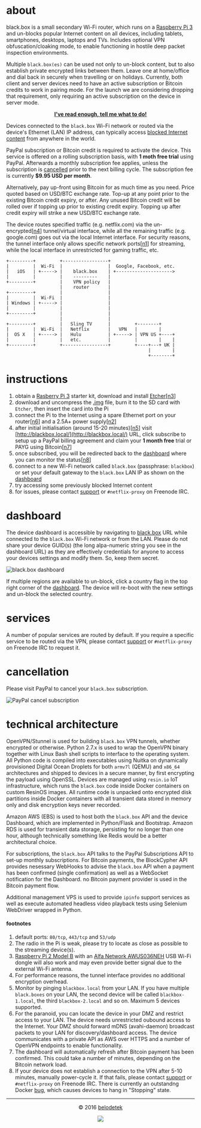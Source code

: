 # about
black.box is a small secondary Wi-Fi router, which runs on a [Raspberry Pi 3](https://en.wikipedia.org/wiki/Raspberry_Pi) and un-blocks popular Internet content on all devices, including tablets, smartphones, desktops, laptops and TVs. Includes optional VPN obfuscation/cloaking mode, to enable functioning in hostile deep packet inspection environments.

Multiple `black.box(es)` can be used not only to un-block content, but to also establish private encrypted links between them. Leave one at home/office and dial back in securely when travelling or on holidays. Currently, both client and server devices need to have an active subscription or Bitcoin credits to work in pairing mode. For the launch we are considering dropping that requirement, only requiring an active subscription on the device in server mode.

<p align="center"><a href="http://black-box.belodedenko.me/#instructions"><strong>I've read enough, tell me what to do!</strong></a></p>

Devices connected to the `black.box` Wi-Fi network or routed via the device's Ethernet (LAN) IP address, can typically access [blocked Internet content](#services) from anywhere in the world.

PayPal subscription or Bitcoin credit is required to activate the device. This service is offered on a rolling subscription basis, with **1 moth free trial** using PayPal. Afterwards a monthly subscription fee applies, unless the subscription is [cancelled](#cancellation) prior to the next billing cycle. The subscription fee is currently **$9.95 USD per month**.

Alternatively, pay up-front using Bitcoin for as much time as you need. Price quoted based on USD/BTC exchange rate. Top-up at any point prior to the existing Bitcoin credit expiry, or after. Any unused Bitcoin credit will be rolled over if topping up prior to existing credit expiry. Topping up after credit expiry will strike a new USD/BTC exchange rate.

The device routes specified traffic (e.g. netflix.com) via the un-encrypted[[n4](#footnotes)] tunnel/virtual interface, while all the remaining traffic (e.g. google.com) goes out via the local Internet interface. For security reasons, the tunnel interface only allows specific network ports[[n1](#footnotes)] for streaming, while the local interface in unrestricted for gaming traffic, etc.

```
+---------+         +-----------------+
|         |  Wi-Fi  |                 |  Google, Facebook, etc.
|   iOS   | +-----> |    black.box    | +--------------------->
|         |         |    ---------    |
+---------+         |    VPN policy   |
                    |    router       |
+---------+         |                 |
|         |  Wi-Fi  |                 |
| Windows | +-----> |                 |
|         |         |                 |
+---------+         |                 |
                    |                 |
+---------+         |   Sling TV      |         +--------+
|         |  Wi-Fi  |   Netflix       |   VPN   |        |
|  OS X   | +-----> |   Hulu          | +-----> | VPN US +----+
|         |         |   etc.          |         |        |    |
+---------+         +-----------------+         +----+---+ UK |
                                                     |        |
                                                     +--------+
```

# instructions
1. obtain a [Rasberry Pi 3](https://www.amazon.co.uk/Raspberry-Pi-Official-Desktop-Starter/dp/B01CI5879A) starter kit, download and install [Etcher](http://www.etcher.io/)[[n3](#footnotes)]
2. download and uncompress the [.img](https://s3.eu-central-1.amazonaws.com/belodetech/resin-rpi3-1.24.1-2.8.3-eef8cf4afe02.img.gz) file, burn it to the SD card with `Etcher`, then insert the card into the Pi
3. connect the Pi to the Internet using a spare Ethernet port on your router[[n6](#footnotes)] and a 2.5A+ power supply[[n2](#footnotes)]
4. after initial initialisation (around 15-20 minutes)[[n5](#footnotes)] visit [http://blackbox.local/](http://blackbox.local/) URL, click subscribe to setup up a PayPal billing agreement and claim your **1 month free** trial or PAYG using Bitcoin[[n7](#footnotes)]
5. once subscribed, you will be redirected back to the [dashboard](#dashboard) where you can monitor the status[[n8](#footnotes)]
7. connect to a new Wi-Fi network called `black.box` (passphrase: `blackbox`) or set your default gateway to the `black.box` LAN IP as shown on the [dashboard](#dashboard)
8. try accessing some previously blocked Internet content
9. for issues, please contact [support](mailto:blackbox@belodedenko.me) or `#netflix-proxy` on Freenode IRC.

# dashboard
The device dashboard is accessible by navigating to [black.box](http://blackbox.local/) URL while connected to the `black.box` Wi-Fi network or from the LAN. Please do not share your device GUID(s) (the long alpa-numeric string you see in the dashboard URL) as they are effectively credentials for anyone to access your devices settings and modify them. So, keep them secret.

![black.box dashboard](https://raw.githubusercontent.com/ab77/black.box/master/images/dashboard.png)

If multiple regions are available to un-block, click a country flag in the top right corner of the [dashboard](#dashboard). The device will re-boot with the new settings and un-block the selected country.

# services
A number of popular services are routed by default. If you require a specific service to be routed via the VPN, please contact [support](mailto:blackbox@belodedenko.me) or `#netflix-proxy` on Freenode IRC to request it.

# cancellation
Please visit PayPal to cancel your `black.box` subscription.

![PayPal cancel subscription](https://raw.githubusercontent.com/ab77/black.box/master/images/paypal.png)

# technical architecture
OpenVPN/Stunnel is used for building `black.box` VPN tunnels, whether encrypted or otherwise. Python 2.7.x is used to wrap the OpenVPN binary together with Linux Bash shell scripts to interface to the operating system. All Python code is compiled into executables using Nuitka on dynamically provisioned Digital Ocean Droplets for both `armv7l` (QEMU) and `x86_64` architectures and shipped to devices in a secure manner, by first encrypting the payload using OpenSSL. Devices are managed using `resin.io` IoT infrastructure, which runs the `black.box` code inside Docker containers on custom ResinOS images. All runtime code is unpacked onto encrypted disk partitions inside Docker containers with all transient data stored in memory only and disk encryption keys never recorded.

Amazon AWS (EBS) is used to host both the `black.box` API and the device Dashboard, which are implemented in Python/Flask and Bootstrap. Amazon RDS is used for transient data storage, persisting for no longer than one hour, although technically something like Redis would be a better architectural choice.

For subscriptions, the `black.box` API talks to the PayPal Subscriptions API to set-up monthly subscriptions. For Bitcoin payments, the BlockCypher API provides nesessary WebHooks to advise the `black.box` API when a payment has been confirmed (single confirmation) as well as a WebSocket notification for the Dashboard. no Bitcoin payment provider is used in the Bitcoin payment flow.

Additional management VPS is used to provide `ipinfo` support services as well as execute automated headless video playback tests using  Selenium WebDriver wrapped in Python.

#### footnotes
1. default ports: `80/tcp`, `443/tcp` and `53/udp`
2. The radio in the Pi is weak, please try to locate as close as possible to the streaming device(s).
3. [Raspberry Pi 2 Model B](https://www.raspberrypi.org/products/raspberry-pi-2-model-b/) with an [Alfa Network AWUS036NEH](https://www.amazon.co.uk/dp/B003JTM9JY) USB Wi-Fi dongle will also work and may even provide better signal due to the external Wi-Fi antenna.
4. For performance reasons, the tunnel interface provides no additional encryption overhead.
5. Monitor by pinging `blackbox.local` from your LAN. If you have multiple `black.boxes` on your LAN, the second device will be called `blackbox-1.local`, the third `blackbox-2.local` and so on. Maximum 5 devices supported.
6. For the paranoid, you can locate the device in your DMZ and restrict access to your LAN. The device needs unrestricted oubound access to the Internet. Your DMZ should forward mDNS (avahi-daemon) broadcast packets to your LAN for discovery/dashboard access. The device communicates with a private API as AWS over HTTPS and a number of OpenVPN endpoints to enable functionality.
7. The dashboard will automatically refresh after Bitcoin payment has been confirmed. This could take a number of minutes, depending on the Bitcoin network load.
8. If your device does not establish a connection to the VPN after 5-10 minutes, manually power-cycle it. If that fails, please contact [support](mailto:blackbox@belodedenko.me) or `#netflix-proxy` on Freenode IRC. There is currently an outstandng Docker [bug](https://github.com/docker/docker/issues/22312), which causes devices to hang in "Stopping" state.

<hr>
<p align="center">&copy; 2016 <a href="http://ab77.github.io/">belodetek</a></p>
<p align="center"><a href="http://anton.belodedenko.me/"><img src="https://avatars2.githubusercontent.com/u/2033996?v=3&s=50"></a></p>
